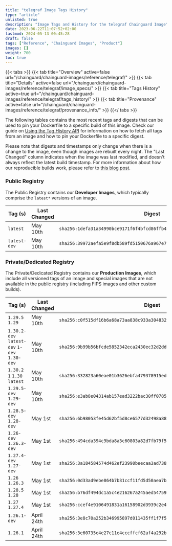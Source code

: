 ```yaml
---
title: "telegraf Image Tags History"
type: "article"
unlisted: true
description: "Image Tags and History for the telegraf Chainguard Image"
date: 2023-06-22T11:07:52+02:00
lastmod: 2024-05-13 00:45:28
draft: false
tags: ["Reference", "Chainguard Images", "Product"]
images: []
weight: 700
toc: true
---
```


{{< tabs >}}
{{< tab title="Overview" active=false url="/chainguard/chainguard-images/reference/telegraf/" >}}
{{< tab title="Details" active=false url="/chainguard/chainguard-images/reference/telegraf/image_specs/" >}}
{{< tab title="Tags History" active=true url="/chainguard/chainguard-images/reference/telegraf/tags_history/" >}}
{{< tab title="Provenance" active=false url="/chainguard/chainguard-images/reference/telegraf/provenance_info/" >}}
{{</ tabs >}}

The following tables contains the most recent tags and digests that can be used to pin your Dockerfile to a specific build of this image. Check our guide on [Using the Tag History API](/chainguard/chainguard-images/using-the-tag-history-api/) for information on how to fetch all tags from an image and how to pin your Dockerfile to a specific digest.

Please note that digests and timestamps only change when there is a change to the image, even though images are rebuilt every night. The "Last Changed" column indicates when the image was last modified, and doesn't always reflect the latest build timestamp. For more information about how our reproducible builds work, please refer to [this blog post](https://www.chainguard.dev/unchained/reproducing-chainguards-reproducible-image-builds).

### Public Registry
The Public Registry contains our **Developer Images**, which typically comprise the `latest*` versions of an image.

| Tag (s)       | Last Changed | Digest                                                                    |
|---------------|--------------|---------------------------------------------------------------------------|
|  `latest`     | May 10th     | `sha256:1defa31a34990bce9171f6f4bfcd86ffb47a65574fd03d379e45a5805b95f3b3` |
|  `latest-dev` | May 10th     | `sha256:39972aefa5e9f8db589fd5150676a967e73950b76333ef9b3f92309714280204` |


### Private/Dedicated Registry
The Private/Dedicated Registry contains our **Production Images**, which include all versioned tags of an image and special images that are not available in the public registry (including FIPS images and other custom builds).

| Tag (s)                                       | Last Changed | Digest                                                                    |
|-----------------------------------------------|--------------|---------------------------------------------------------------------------|
|  `1.29.5` `1.29`                              | May 10th     | `sha256:c0f515df16b6a68a73aa838c933a304832197bf3da8bff00faf16f497115b414` |
|  `1.30.2-dev` `latest-dev` `1-dev` `1.30-dev` | May 10th     | `sha256:9b99b56bfcde5852342eca2430ec32d2ddbff8270ab04659d16b60da29e996da` |
|  `1.30.2` `1` `1.30` `latest`                 | May 10th     | `sha256:332823a60eae01b3626ebfa479378915ed7e3b42d8e5a2f0074aa0a4923b3dd5` |
|  `1.29.5-dev` `1.29-dev`                      | May 10th     | `sha256:e3ab8e04314ab157ead3222bac30ff0785e9d0294b78401d6d8cbfd678b252b8` |
|  `1.28.5-dev` `1.28-dev`                      | May 1st      | `sha256:6b98053fe45d62bf5d8ce6577d32498a8815bec32167572a9001a311715dc825` |
|  `1.26-dev` `1.26.3-dev`                      | May 1st      | `sha256:494cda394c9bda8a3c60803a82d7fb79f5d65306ec7a478310f75c9d08cdcc79` |
|  `1.27.4-dev` `1.27-dev`                      | May 1st      | `sha256:3a184584574d462ef23990beecaa3ad738a4b45910a17253f48ef869b01ba86f` |
|  `1.26` `1.26.3`                              | May 1st      | `sha256:0d33ad9ebe864b7b31ccf11fd5d50aea7bd3737526c7f892ecda729afdea1fb9` |
|  `1.28.5` `1.28`                              | May 1st      | `sha256:b76df494dc1a5c4e216267a245aed547596b6c51efa9b842cfa05ba1da6113ad` |
|  `1.27` `1.27.4`                              | May 1st      | `sha256:ccef4e9106491831a16158902d3939c2e45ecda8b7da74a68c61c2aeb2cb7b34` |
|  `1.26.1-dev`                                 | April 24th   | `sha256:3e8c70a252b346995897d011435ff1f7f527a4a299ed9573121e0cb4cd6868cd` |
|  `1.26.1`                                     | April 24th   | `sha256:3e60735e4e27c11e4cccffcf62af4a292b9eb6c36399e06d3224a7ea65087e16` |

